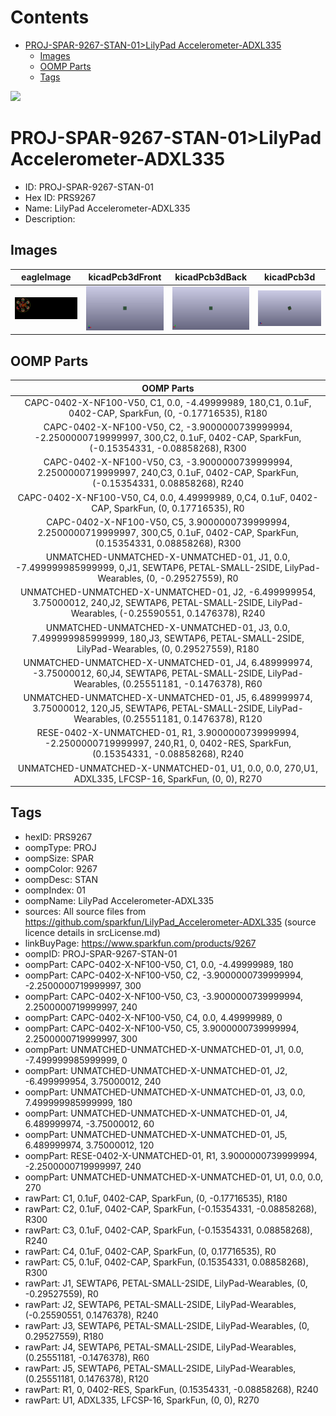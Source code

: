 



Contents
========

* [PROJ-SPAR-9267-STAN-01>LilyPad Accelerometer-ADXL335](#proj-spar-9267-stan-01lilypad-accelerometer-adxl335)
	* [Images](#images)
	* [OOMP Parts](#oomp-parts)
	* [Tags](#tags)
  
![][im]
# PROJ-SPAR-9267-STAN-01>LilyPad Accelerometer-ADXL335

- ID: PROJ-SPAR-9267-STAN-01
- Hex ID: PRS9267
- Name: LilyPad Accelerometer-ADXL335
- Description: 

## Images
  
  

|eagleImage|kicadPcb3dFront|kicadPcb3dBack|kicadPcb3d|
| :---: | :---: | :---: | :---: |
|[![eagleImage](eagleImage_140.png)](eagleImage_600.png)|[![kicadPcb3dFront](kicadPcb3dFront_140.png)](kicadPcb3dFront_600.png)|[![kicadPcb3dBack](kicadPcb3dBack_140.png)](kicadPcb3dBack_600.png)|[![kicadPcb3d](kicadPcb3d_140.png)](kicadPcb3d_600.png)|

## OOMP Parts
  

|OOMP Parts|
| :---: |
|CAPC-0402-X-NF100-V50, C1, 0.0, -4.49999989, 180,C1, 0.1uF, 0402-CAP, SparkFun, (0, -0.17716535), R180|
|CAPC-0402-X-NF100-V50, C2, -3.9000000739999994, -2.2500000719999997, 300,C2, 0.1uF, 0402-CAP, SparkFun, (-0.15354331, -0.08858268), R300|
|CAPC-0402-X-NF100-V50, C3, -3.9000000739999994, 2.2500000719999997, 240,C3, 0.1uF, 0402-CAP, SparkFun, (-0.15354331, 0.08858268), R240|
|CAPC-0402-X-NF100-V50, C4, 0.0, 4.49999989, 0,C4, 0.1uF, 0402-CAP, SparkFun, (0, 0.17716535), R0|
|CAPC-0402-X-NF100-V50, C5, 3.9000000739999994, 2.2500000719999997, 300,C5, 0.1uF, 0402-CAP, SparkFun, (0.15354331, 0.08858268), R300|
|UNMATCHED-UNMATCHED-X-UNMATCHED-01, J1, 0.0, -7.499999985999999, 0,J1, SEWTAP6, PETAL-SMALL-2SIDE, LilyPad-Wearables, (0, -0.29527559), R0|
|UNMATCHED-UNMATCHED-X-UNMATCHED-01, J2, -6.499999954, 3.75000012, 240,J2, SEWTAP6, PETAL-SMALL-2SIDE, LilyPad-Wearables, (-0.25590551, 0.1476378), R240|
|UNMATCHED-UNMATCHED-X-UNMATCHED-01, J3, 0.0, 7.499999985999999, 180,J3, SEWTAP6, PETAL-SMALL-2SIDE, LilyPad-Wearables, (0, 0.29527559), R180|
|UNMATCHED-UNMATCHED-X-UNMATCHED-01, J4, 6.489999974, -3.75000012, 60,J4, SEWTAP6, PETAL-SMALL-2SIDE, LilyPad-Wearables, (0.25551181, -0.1476378), R60|
|UNMATCHED-UNMATCHED-X-UNMATCHED-01, J5, 6.489999974, 3.75000012, 120,J5, SEWTAP6, PETAL-SMALL-2SIDE, LilyPad-Wearables, (0.25551181, 0.1476378), R120|
|RESE-0402-X-UNMATCHED-01, R1, 3.9000000739999994, -2.2500000719999997, 240,R1, 0, 0402-RES, SparkFun, (0.15354331, -0.08858268), R240|
|UNMATCHED-UNMATCHED-X-UNMATCHED-01, U1, 0.0, 0.0, 270,U1, ADXL335, LFCSP-16, SparkFun, (0, 0), R270|

## Tags

- hexID: PRS9267
- oompType: PROJ
- oompSize: SPAR
- oompColor: 9267
- oompDesc: STAN
- oompIndex: 01
- oompName: LilyPad Accelerometer-ADXL335
- sources: All source files from https://github.com/sparkfun/LilyPad_Accelerometer-ADXL335 (source licence details in srcLicense.md)
- linkBuyPage: https://www.sparkfun.com/products/9267
- oompID: PROJ-SPAR-9267-STAN-01
- oompPart: CAPC-0402-X-NF100-V50, C1, 0.0, -4.49999989, 180
- oompPart: CAPC-0402-X-NF100-V50, C2, -3.9000000739999994, -2.2500000719999997, 300
- oompPart: CAPC-0402-X-NF100-V50, C3, -3.9000000739999994, 2.2500000719999997, 240
- oompPart: CAPC-0402-X-NF100-V50, C4, 0.0, 4.49999989, 0
- oompPart: CAPC-0402-X-NF100-V50, C5, 3.9000000739999994, 2.2500000719999997, 300
- oompPart: UNMATCHED-UNMATCHED-X-UNMATCHED-01, J1, 0.0, -7.499999985999999, 0
- oompPart: UNMATCHED-UNMATCHED-X-UNMATCHED-01, J2, -6.499999954, 3.75000012, 240
- oompPart: UNMATCHED-UNMATCHED-X-UNMATCHED-01, J3, 0.0, 7.499999985999999, 180
- oompPart: UNMATCHED-UNMATCHED-X-UNMATCHED-01, J4, 6.489999974, -3.75000012, 60
- oompPart: UNMATCHED-UNMATCHED-X-UNMATCHED-01, J5, 6.489999974, 3.75000012, 120
- oompPart: RESE-0402-X-UNMATCHED-01, R1, 3.9000000739999994, -2.2500000719999997, 240
- oompPart: UNMATCHED-UNMATCHED-X-UNMATCHED-01, U1, 0.0, 0.0, 270
- rawPart: C1, 0.1uF, 0402-CAP, SparkFun, (0, -0.17716535), R180
- rawPart: C2, 0.1uF, 0402-CAP, SparkFun, (-0.15354331, -0.08858268), R300
- rawPart: C3, 0.1uF, 0402-CAP, SparkFun, (-0.15354331, 0.08858268), R240
- rawPart: C4, 0.1uF, 0402-CAP, SparkFun, (0, 0.17716535), R0
- rawPart: C5, 0.1uF, 0402-CAP, SparkFun, (0.15354331, 0.08858268), R300
- rawPart: J1, SEWTAP6, PETAL-SMALL-2SIDE, LilyPad-Wearables, (0, -0.29527559), R0
- rawPart: J2, SEWTAP6, PETAL-SMALL-2SIDE, LilyPad-Wearables, (-0.25590551, 0.1476378), R240
- rawPart: J3, SEWTAP6, PETAL-SMALL-2SIDE, LilyPad-Wearables, (0, 0.29527559), R180
- rawPart: J4, SEWTAP6, PETAL-SMALL-2SIDE, LilyPad-Wearables, (0.25551181, -0.1476378), R60
- rawPart: J5, SEWTAP6, PETAL-SMALL-2SIDE, LilyPad-Wearables, (0.25551181, 0.1476378), R120
- rawPart: R1, 0, 0402-RES, SparkFun, (0.15354331, -0.08858268), R240
- rawPart: U1, ADXL335, LFCSP-16, SparkFun, (0, 0), R270



[im]: kicadPcb3d_450.png
